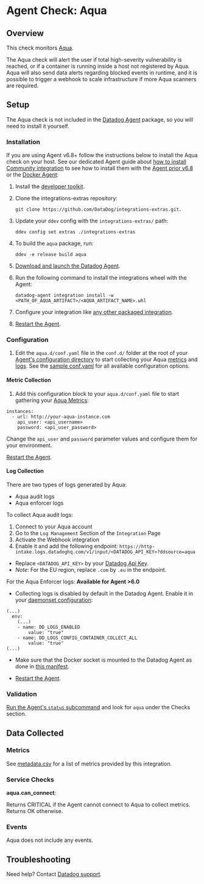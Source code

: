 # Agent Check: Aqua

## Overview

This check monitors [Aqua][1].

The Aqua check will alert the user if total high-severity vulnerability is reached, or if a container is running inside a host not registered by Aqua. Aqua will also send data alerts regarding blocked events in runtime, and it is possible to trigger a webhook to scale infrastructure if more Aqua scanners are required.

## Setup

The Aqua check is not included in the [Datadog Agent][2] package, so you will
need to install it yourself.

### Installation

If you are using Agent v6.8+ follow the instructions below to install the Aqua check on your host. See our dedicated Agent guide about [how to install Community integration][3] to see how to install them with the [Agent prior v6.8][4] or the [Docker Agent][5]:

1. Install the [developer toolkit][6].
2. Clone the integrations-extras repository:

    ```
    git clone https://github.com/DataDog/integrations-extras.git.
    ```

3. Update your `ddev` config with the `integrations-extras/` path:

    ```
    ddev config set extras ./integrations-extras
    ```

4. To build the `aqua` package, run:

    ```
    ddev -e release build aqua
    ```

5. [Download and launch the Datadog Agent][7].
6. Run the following command to install the integrations wheel with the Agent:

    ```
    datadog-agent integration install -w <PATH_OF_AQUA_ARTIFACT>/<AQUA_ARTIFACT_NAME>.whl
    ```

7. Configure your integration like [any other packaged integration][8].
8. [Restart the Agent][9].

### Configuration

1. Edit the `aqua.d/conf.yaml` file in the `conf.d/` folder at the root of your [Agent's configuration directory][10] to start collecting your Aqua [metrics](#metric-collection) and [logs](#log-collection).
  See the [sample conf.yaml][11] for all available configuration options.

#### Metric Collection

1. Add this configuration block to your `aqua.d/conf.yaml` file to start gathering your [Aqua Metrics](#metrics):

```
instances:
  - url: http://your-aqua-instance.com
    api_user: <api_username>
    password: <api_user_password>
```

Change the `api_user` and `password` parameter values and configure them for your environment.

[Restart the Agent][12].

#### Log Collection

There are two types of logs generated by Aqua:

* Aqua audit logs
* Aqua enforcer logs

To collect Aqua audit logs:

1. Connect to your Aqua account
2. Go to the `Log Management` Section of the `Integration` Page
3. Activate the Webhook integration
4. Enable it and add the following endpoint: `https://http-intake.logs.datadoghq.com/v1/input/<DATADOG_API_KEY>?ddsource=aqua`

* Replace `<DATADOG_API_KEY>` by your [Datadog Api Key][13].
* *Note*: For the EU region, replace `.com` by `.eu` in the endpoint.

For the Aqua Enforcer logs: **Available for Agent >6.0**

* Collecting logs is disabled by default in the Datadog Agent. Enable it in your [daemonset configuration][14]:

```
(...)
  env:
    (...)
    - name: DD_LOGS_ENABLED
        value: "true"
    - name: DD_LOGS_CONFIG_CONTAINER_COLLECT_ALL
        value: "true"
(...)
```

* Make sure that the Docker socket is mounted to the Datadog Agent as done in [this manifest][15].

* [Restart the Agent][12].


### Validation

[Run the Agent's `status` subcommand][16] and look for `aqua` under the Checks section.

## Data Collected

### Metrics

See [metadata.csv][17] for a list of metrics provided by this integration.

### Service Checks

**aqua.can_connect**:

Returns CRITICAL if the Agent cannot connect to Aqua to collect metrics. Returns OK otherwise.

### Events

Aqua does not include any events.

## Troubleshooting

Need help? Contact [Datadog support][18].

[1]: https://www.aquasec.com
[2]: https://app.datadoghq.com/account/settings#agent
[3]: https://docs.datadoghq.com/agent/guide/community-integrations-installation-with-docker-agent
[4]: https://docs.datadoghq.com/agent/guide/community-integrations-installation-with-docker-agent/?tab=agentpriorto68
[5]: https://docs.datadoghq.com/agent/guide/community-integrations-installation-with-docker-agent/?tab=docker
[6]: https://docs.datadoghq.com/developers/integrations/new_check_howto/#developer-toolkit
[7]: https://app.datadoghq.com/account/settings#agent
[8]: https://docs.datadoghq.com/getting_started/integrations
[9]: https://docs.datadoghq.com/agent/guide/agent-commands/?tab=agentv6#restart-the-agent
[10]: https://docs.datadoghq.com/agent/faq/agent-configuration-files/#agent-configuration-directory
[11]: https://github.com/DataDog/integrations-extras/blob/master/aqua/datadog_checks/aqua/data/conf.yaml.example
[12]: https://docs.datadoghq.com/agent/faq/agent-commands/#start-stop-restart-the-agent
[13]: https://app.datadoghq.com/account/settings#api
[14]: https://docs.datadoghq.com/agent/kubernetes/daemonset_setup/#log-collection
[15]: https://docs.datadoghq.com/agent/kubernetes/daemonset_setup/#create-manifest
[16]: https://docs.datadoghq.com/agent/guide/agent-commands/?tab=agentv6#service-status
[17]: https://github.com/DataDog/integrations-extras/blob/master/aqua/metadata.csv
[18]: https://docs.datadoghq.com/help
